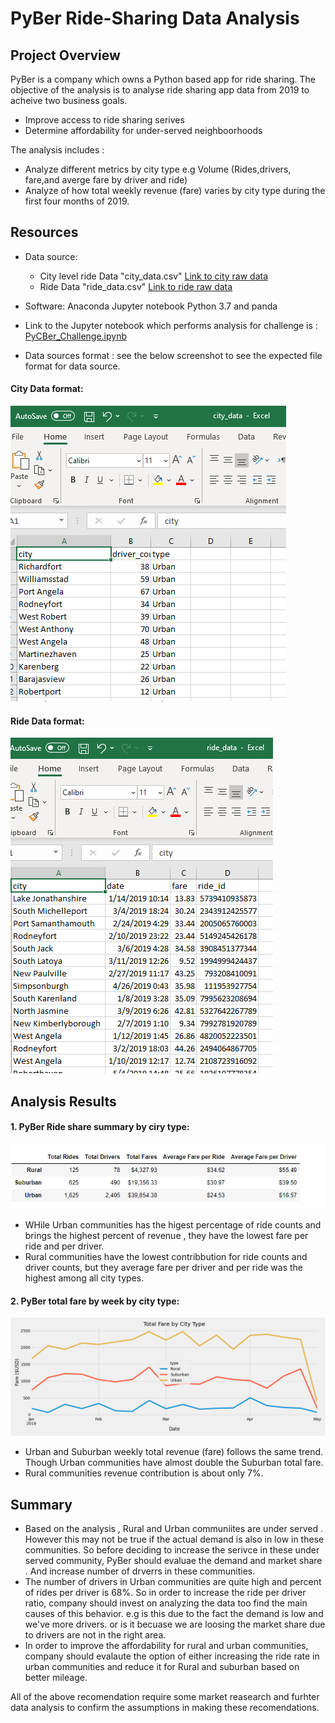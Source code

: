 # PyBer Ride-Sharing Data Analysis

## Project Overview
PyBer is a company which owns a Python based app for ride sharing. The objective of the analysis is to analyse ride sharing app data from 2019 to acheive two business goals.
- Improve access to ride sharing serives
- Determine affordability for under-served neighboorhoods

The analysis includes :
- Analyze different metrics by city type e.g Volume (Rides,drivers, fare,and averge fare by driver and ride)
- Analyze of how total weekly revenue (fare) varies by city type during the first four months of 2019.


## Resources
- Data source: 
    - City level ride Data "city_data.csv" [Link to city raw data](Resources/city_data.csv)
    - Ride Data "ride_data.csv" [Link to ride raw data](Resources/ride_data.csv)
    
- Software: Anaconda Jupyter notebook Python 3.7 and panda
- Link to the Jupyter notebook which performs analysis for challenge is : [PyCBer_Challenge.ipynb](PyBer_Challenge.ipynb)
- Data sources format : see the below screenshot to see the expected file format for data source.

#### City Data format:
  ![City data file format](Resources/City_data_format.png)
#### Ride Data format:
  ![datasource file format](Resources/Ride_data_format.png)

## Analysis Results
 
#### 1. PyBer Ride share summary by ciry type:
![pyber_summary_by_city_type](Analysis/PyBer_summary_by_city_type.png)
- WHile Urban communities has the higest percentage of ride counts and brings the highest percent of revenue , they have the lowest fare per ride and per driver. 
- Rural communities have the lowest contribbution for ride counts and driver counts, but they average fare per driver and per ride was the highest among all city types.

#### 2. PyBer total fare by week by city type:
![PyBer_weekly_summary](Analysis/PyBer_fare_summary.png)

- Urban and Suburban weekly total revenue (fare) follows the same trend. Though Urban communities have almost double the Suburban total fare. 
- Rural communities revenue contribution is about only 7%.


## Summary

- Based on the analysis , Rural and Urban communiites are under served . However this may not be true if the actual demand is also in low in these communities. So before deciding to increase the serivce in these under served community, PyBer should evaluae the demand and market share . And increase number of drverrs in these communities.
- The number of drivers in Urban communities are quite high and percent of rides per driver is 68%. So in order to increase the ride per driver ratio, company should invest on analyzing the data too find the main causes of this behavior. e.g is this due to the fact the demand is low and we've more drivers. or is it becuase we are loosing the market share due to drivers are not in the right area.
- In order to improve the affordability for rural and urban communities, company should evalaute the option of either increasing the ride rate in urban communities and reduce it for Rural and suburban based on better mileage. 

All of the above recomendation require some market reasearch and furhter data analysis to confirm the assumptions in making these recomendations.
